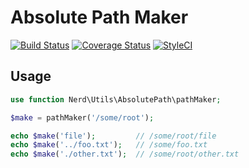 # Absolute Path Maker

[![Build Status](https://travis-ci.org/nerd-components/absolute-path.svg?branch=master)](https://travis-ci.org/nerd-components/absolute-path)
[![Coverage Status](https://coveralls.io/repos/github/nerd-components/absolute-path/badge.svg?branch=master)](https://coveralls.io/github/nerd-components/absolute-path?branch=master)
[![StyleCI](https://styleci.io/repos/69555566/shield?branch=master)](https://styleci.io/repos/69555566)

## Usage

```php
use function Nerd\Utils\AbsolutePath\pathMaker;

$make = pathMaker('/some/root');

echo $make('file'); 		// /some/root/file
echo $make('../foo.txt'); 	// /some/foo.txt
echo $make('./other.txt');	// /some/root/other.txt
```

